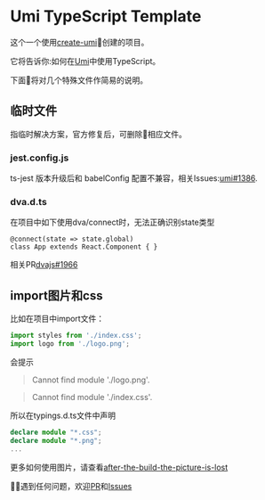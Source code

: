 # Umi TypeScript Template
这个一个使用[create-umi](https://github.com/umijs/create-umi)创建的项目。

它将告诉你:如何在[Umi](https://umijs.org/)中使用TypeScript。

下面将对几个特殊文件作简易的说明。

## 临时文件
指临时解决方案，官方修复后，可删除相应文件。
### jest.config.js
ts-jest 版本升级后和 babelConfig 配置不兼容，相关Issues:[umi#1386](
https://github.com/umijs/umi/issues/1386).
### dva.d.ts
在项目中如下使用dva/connect时，无法正确识别state类型
```
@connect(state => state.global)
class App extends React.Component { }
```
相关PR[dvajs#1966](https://github.com/dvajs/dva/pull/1966)

## import图片和css
比如在项目中import文件：
```js
import styles from './index.css';
import logo from './logo.png'; 
```
会提示
>Cannot find module './logo.png'.

>Cannot find module './index.css'.

所以在typings.d.ts文件中声明
```ts
declare module "*.css";
declare module "*.png";
...
```
更多如何使用图片，请查看[after-the-build-the-picture-is-lost](https://umijs.org/guide/faq.html#after-the-build-the-picture-is-lost)



遇到任何问题，欢迎[PR](https://github.com/umijs/create-umi)和[Issues](ttps://github.com/umijs/umi/issues)